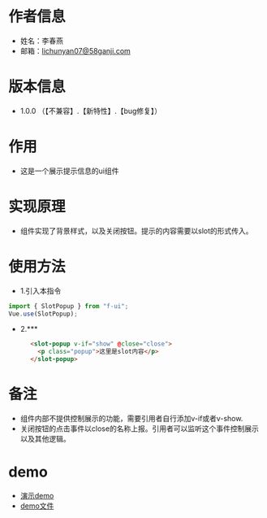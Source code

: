 # 作者信息
* 姓名：李春燕
* 邮箱：lichunyan07@58ganji.com

# 版本信息
* 1.0.0 （【不兼容】.【新特性】.【bug修复】）

# 作用
* 这是一个展示提示信息的ui组件

# 实现原理
* 组件实现了背景样式，以及关闭按钮。提示的内容需要以slot的形式传入。


# 使用方法
* 1.引入本指令

```javascript
import { SlotPopup } from "f-ui";
Vue.use(SlotPopup);
```
* 2.***

```html
      <slot-popup v-if="show" @close="close">
        <p class="popup">这里是slot内容</p>
      </slot-popup>
```

# 备注
* 组件内部不提供控制展示的功能，需要引用者自行添加v-if或者v-show.
* 关闭按钮的点击事件以close的名称上报。引用者可以监听这个事件控制展示以及其他逻辑。

# demo
- [演示demo](http://fangfe.58v5.cn/f-ui/demo/index.html#/slot-popup)
- [demo文件](http://gitlab.58corp.com/fangfe/f-ui/blob/master/src/slot-popup/demo/Demo.vue)